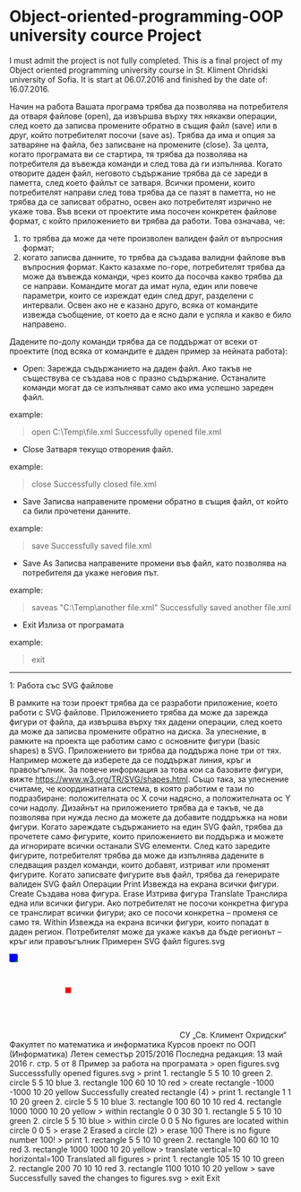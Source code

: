# Object-oriented-programming-OOP university cource Project
I must admit the project is not fully completed. This is a final project of my Object oriented programming university course in St. Kliment Ohridski university of Sofia. It is start at 06.07.2016 and finished by the date of: 16.07.2016.


Начин на работа
Вашата програма трябва да позволява на потребителя да отваря файлове (open), да извършва
върху тях някакви операции, след което да записва промените обратно в същия файл (save) или в
друг, който потребителят посочи (save as). Трябва да има и опция за затваряне на файла, без
записване на промените (close). За целта, когато програмата ви се стартира, тя трябва да позволява
на потребителя да въвежда команди и след това да ги изпълнява.
Когато отворите даден файл, неговото съдържание трябва да се зареди в паметта, след което
файлът се затваря. Всички промени, които потребителят направи след това трябва да се пазят в
паметта, но не трябва да се записват обратно, освен ако потребителят изрично не укаже това.
Във всеки от проектите има посочен конкретен файлове формат, с който приложението ви
трябва да работи. Това означава, че:
1. то трябва да може да чете произволен валиден файл от въпросния формат;
2. когато записва данните, то трябва да създава валидни файлове във въпросния формат.
Както казахме по-горе, потребителят трябва да може да въвежда команди, чрез които да
посочва какво трябва да се направи. Командите могат да имат нула, един или повече параметри,
които се изреждат един след друг, разделени с интервали.
Освен ако не е казано друго, всяка от командите извежда съобщение, от което да е ясно дали е
успяла и какво е било направено.

Дадените по-долу команди трябва да се поддържат от всеки от проектите (под всяка от
командите е даден пример за нейната работа):

- Open:
Зарежда съдържанието на даден файл. Ако такъв не съществува се създава нов с празно
съдържание.
Останалите команди могат да се изпълняват само ако има успешно зареден файл.

example:

> open C:\Temp\file.xml
Successfully opened file.xml

- Close
Затваря текущо отворения файл.

example:

> close
Successfully closed file.xml

- Save
Записва направените промени обратно в същия файл, от който са били прочетени данните.

example: 

> save
Successfully saved file.xml

- Save As
Записва направените промени във файл, като позволява на потребителя да укаже неговия път.

example:

> saveas "C:\Temp\another file.xml"
Successfully saved another file.xml

- Exit
Излиза от програмата

example:

> exit

----------------------------------------------------------------------------------------------------------------------------------------

1: Работа със SVG файлове

В рамките на този проект трябва да се разработи приложение, което работи с SVG файлове.
Приложението трябва да може да зарежда фигури от файла, да извършва върху тях дадени
операции, след което да може да записва промените обратно на диска.
За улеснение, в рамките на проекта ще работим само с основните фигури (basic shapes) в SVG.
Приложението ви трябва да поддържа поне три от тях. Например можете да изберете да се
поддържат линия, кръг и правоъгълник. За повече информация за това кои са базовите фигури,
вижте https://www.w3.org/TR/SVG/shapes.html.
Също така, за улеснение считаме, че координатната система, в която работим е тази по
подразбиране: положителната ос X сочи надясно, а положителната ос Y сочи надолу.
Дизайнът на приложението трябва да е такъв, че да позволява при нужда лесно да можете да
добавите поддръжка на нови фигури.
Когато зареждате съдържанието на един SVG файл, трябва да прочетете само фигурите, които
приложението ви поддържа и можете да игнорирате всички останали SVG елементи.
След като заредите фигурите, потребителят трябва да може да изпълнява дадените в
следващия раздел команди, които добавят, изтриват или променят фигурите.
Когато записвате фигурите във файл, трябва да генерирате валиден SVG файл
Операции
Print Извежда на екрана всички фигури.
Create Създава нова фигура.
Erase Изтрива фигура
Translate Транслира една или всички фигури. Ако потребителят не посочи конкретна
фигура се транслират всички фигури; ако се посочи конкретна – променя се
само тя.
Within Извежда на екрана всички фигури, които попадат в даден регион.
Потребителят може да укаже какъв да бъде регионът – кръг или
правоъгълник
Примерен SVG файл figures.svg
<?xml version="1.0" standalone="no"?>
<!DOCTYPE svg PUBLIC "-//W3C//DTD SVG 1.1//EN"
 "http://www.w3.org/Graphics/SVG/1.1/DTD/svg11.dtd">
<svg>
 <rect x="5" y="5" width="10" height="10" fill="green" />
 <circle cx="5" cy="5" r="10" fill="blue" />
 <rect x="100" y="60" width="10" height="10" fill="red" />
</svg>
СУ „Св. Климент Охридски“
Факултет по математика и информатика
Курсов проект по ООП (Информатика)
Летен семестър 2015/2016
Последна редакция: 13 май 2016 г. стр. 5 от 8
 Пример за работа на програмата
> open figures.svg
Successsfully opened figures.svg
> print
1. rectangle 5 5 10 10 green
2. circle 5 5 10 blue
3. rectangle 100 60 10 10 red
> create rectangle -1000 -1000 10 20 yellow
Successfully created rectangle (4)
> print
1. rectangle 1 1 10 20 green
2. circle 5 5 10 blue
3. rectangle 100 60 10 10 red
4. rectangle 1000 1000 10 20 yellow
> within rectangle 0 0 30 30
1. rectangle 5 5 10 10 green
2. circle 5 5 10 blue
> within circle 0 0 5
No figures are located within circle 0 0 5
> erase 2
Erased a circle (2)
> erase 100
There is no figure number 100!
> print
1. rectangle 5 5 10 10 green
2. rectangle 100 60 10 10 red
3. rectangle 1000 1000 10 20 yellow
> translate vertical=10 horizontal=100
Translated all figures
> print
1. rectangle 105 15 10 10 green
2. rectangle 200 70 10 10 red
3. rectangle 1100 1010 10 20 yellow
> save
Successfully saved the changes to figures.svg
> exit
Exit
